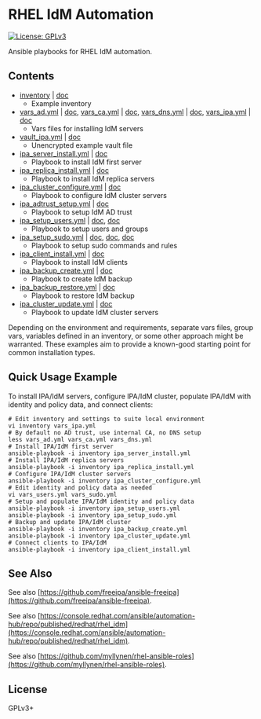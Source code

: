 # RHEL IdM Automation

[![License: GPLv3](https://img.shields.io/badge/license-GPLv3-brightgreen.svg)](https://www.gnu.org/licenses/gpl-3.0)

Ansible playbooks for RHEL IdM automation.

## Contents

* [inventory](inventory) | [doc](https://github.com/freeipa/ansible-freeipa#ansible-inventory-file)
  * Example inventory
* [vars_ad.yml](vars_ad.yml) | [doc](https://github.com/freeipa/ansible-freeipa/blob/master/README-trust.md),
  [vars_ca.yml](vars_ca.yml) | [doc](https://github.com/freeipa/ansible-freeipa/tree/master/roles/ipaserver#certificate-system-variables),
  [vars_dns.yml](vars_dns.yml) | [doc](https://github.com/freeipa/ansible-freeipa/tree/master/roles/ipaserver#dns-variables),
  [vars_ipa.yml](vars_ipa.yml) | [doc](https://github.com/freeipa/ansible-freeipa/tree/master/roles/ipaserver#base-variables)
  * Vars files for installing IdM servers
* [vault_ipa.yml](vault_ipa.yml) | [doc](https://github.com/freeipa/ansible-freeipa#ansible-inventory-file)
  * Unencrypted example vault file
* [ipa_server_install.yml](ipa_server_install.yml) | [doc](https://github.com/freeipa/ansible-freeipa/tree/master/roles/ipaserver)
  * Playbook to install IdM first server
* [ipa_replica_install.yml](ipa_replica_install.yml) | [doc](https://github.com/freeipa/ansible-freeipa/tree/master/roles/ipareplica)
  * Playbook to install IdM replica servers
* [ipa_cluster_configure.yml](ipa_cluster_configure.yml) | [doc](https://github.com/freeipa/ansible-freeipa)
  * Playbook to configure IdM cluster servers
* [ipa_adtrust_setup.yml](ipa_adtrust_setup.yml) | [doc](https://github.com/freeipa/ansible-freeipa/blob/master/README-trust.md)
  * Playbook to setup IdM AD trust
* [ipa_setup_users.yml](ipa_setup_users.yml) |
  [doc](https://github.com/freeipa/ansible-freeipa/blob/master/README-user.md),
  [doc](https://github.com/freeipa/ansible-freeipa/blob/master/README-group.md)
  * Playbook to setup users and groups
* [ipa_setup_sudo.yml](ipa_setup_sudo.yml) |
  [doc](https://github.com/freeipa/ansible-freeipa/blob/master/README-sudocmd.md),
  [doc](https://github.com/freeipa/ansible-freeipa/blob/master/README-sudocmdgroup.md),
  [doc](https://github.com/freeipa/ansible-freeipa/blob/master/README-sudorule.md)
  * Playbook to setup sudo commands and rules
* [ipa_client_install.yml](ipa_client_install.yml) | [doc](https://github.com/freeipa/ansible-freeipa/tree/master/roles/ipaclient)
  * Playbook to install IdM clients
* [ipa_backup_create.yml](ipa_backup_create.yml) | [doc](https://github.com/freeipa/ansible-freeipa/tree/master/roles/ipabackup)
  * Playbook to create IdM backup
* [ipa_backup_restore.yml](ipa_backup_restore.yml) | [doc](https://github.com/freeipa/ansible-freeipa/tree/master/roles/ipabackup)
  * Playbook to restore IdM backup
* [ipa_cluster_update.yml](ipa_cluster_update.yml) | [doc](https://access.redhat.com/documentation/en-us/red_hat_enterprise_linux/9/html/installing_identity_management/update-downgrade-ipa_installing-identity-management#updating_idm_packages)
  * Playbook to update IdM cluster servers

Depending on the environment and requirements, separate vars files,
group vars, variables defined in an inventory, or some other approach
might be warranted. These examples aim to provide a known-good starting
point for common installation types.

## Quick Usage Example

To install IPA/IdM servers, configure IPA/IdM cluster, populate IPA/IdM
with identity and policy data, and connect clients:

```
# Edit inventory and settings to suite local environment
vi inventory vars_ipa.yml
# By default no AD trust, use internal CA, no DNS setup
less vars_ad.yml vars_ca.yml vars_dns.yml
# Install IPA/IdM first server
ansible-playbook -i inventory ipa_server_install.yml
# Install IPA/IdM replica servers
ansible-playbook -i inventory ipa_replica_install.yml
# Configure IPA/IdM cluster servers
ansible-playbook -i inventory ipa_cluster_configure.yml
# Edit identity and policy data as needed
vi vars_users.yml vars_sudo.yml
# Setup and populate IPA/IdM identity and policy data
ansible-playbook -i inventory ipa_setup_users.yml
ansible-playbook -i inventory ipa_setup_sudo.yml
# Backup and update IPA/IdM cluster
ansible-playbook -i inventory ipa_backup_create.yml
ansible-playbook -i inventory ipa_cluster_update.yml
# Connect clients to IPA/IdM
ansible-playbook -i inventory ipa_client_install.yml
```

## See Also

See also
[https://github.com/freeipa/ansible-freeipa](https://github.com/freeipa/ansible-freeipa).

See also
[https://console.redhat.com/ansible/automation-hub/repo/published/redhat/rhel_idm](https://console.redhat.com/ansible/automation-hub/repo/published/redhat/rhel_idm).

See also
[https://github.com/myllynen/rhel-ansible-roles](https://github.com/myllynen/rhel-ansible-roles).

## License

GPLv3+
